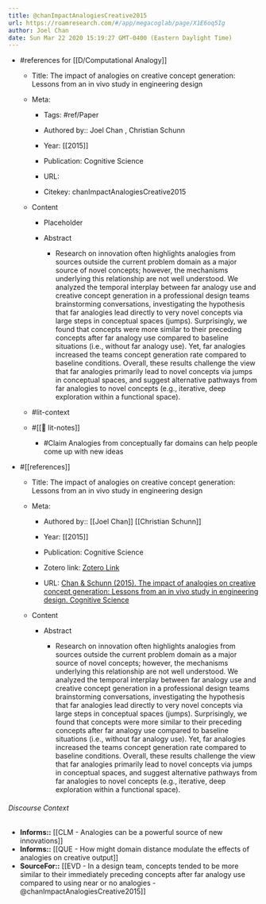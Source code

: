 ```yaml
---
title: @chanImpactAnalogiesCreative2015
url: https://roamresearch.com/#/app/megacoglab/page/X1E6oq5Ig
author: Joel Chan
date: Sun Mar 22 2020 15:19:27 GMT-0400 (Eastern Daylight Time)
---
```


- #references for [[D/Computational Analogy]]

    - Title: The impact of analogies on creative concept generation: Lessons from an in vivo study in engineering design

    - Meta:

        - Tags: #ref/Paper

        - Authored by::  Joel Chan ,  Christian Schunn

        - Year: [[2015]]

        - Publication: Cognitive Science

        - URL:

        - Citekey: chanImpactAnalogiesCreative2015

    - Content

        - Placeholder

        - Abstract

            - Research on innovation often highlights analogies from sources outside the current problem domain as a major source of novel concepts; however, the mechanisms underlying this relationship are not well understood. We analyzed the temporal interplay between far analogy use and creative concept generation in a professional design teams brainstorming conversations, investigating the hypothesis that far analogies lead directly to very novel concepts via large steps in conceptual spaces (jumps). Surprisingly, we found that concepts were more similar to their preceding concepts after far analogy use compared to baseline situations (i.e., without far analogy use). Yet, far analogies increased the teams concept generation rate compared to baseline conditions. Overall, these results challenge the view that far analogies primarily lead to novel concepts via jumps in conceptual spaces, and suggest alternative pathways from far analogies to novel concepts (e.g., iterative, deep exploration within a functional space).

    - #lit-context

    - #[[📝 lit-notes]]

        - #Claim Analogies from conceptually far domains can help people come up with new ideas
- #[[references]]

    - Title: The impact of analogies on creative concept generation: Lessons from an in vivo study in engineering design

    - Meta:

        - Authored by:: [[Joel Chan]] [[Christian Schunn]]

        - Year: [[2015]]

        - Publication: Cognitive Science

        - Zotero link: [Zotero Link](zotero://select/items/7_6S53ATJG)

        - URL: [Chan & Schunn (2015). The impact of analogies on creative concept generation: Lessons from an in vivo study in engineering design. Cognitive Science](https://onlinelibrary.wiley.com/doi/full/10.1111/cogs.12127)

    - Content

        - Abstract

            - Research on innovation often highlights analogies from sources outside the current problem domain as a major source of novel concepts; however, the mechanisms underlying this relationship are not well understood. We analyzed the temporal interplay between far analogy use and creative concept generation in a professional design teams brainstorming conversations, investigating the hypothesis that far analogies lead directly to very novel concepts via large steps in conceptual spaces (jumps). Surprisingly, we found that concepts were more similar to their preceding concepts after far analogy use compared to baseline situations (i.e., without far analogy use). Yet, far analogies increased the teams concept generation rate compared to baseline conditions. Overall, these results challenge the view that far analogies primarily lead to novel concepts via jumps in conceptual spaces, and suggest alternative pathways from far analogies to novel concepts (e.g., iterative, deep exploration within a functional space).

###### Discourse Context

- **Informs::** [[CLM - Analogies can be a powerful source of new innovations]]
- **Informs::** [[QUE - How might domain distance modulate the effects of analogies on creative output]]
- **SourceFor::** [[EVD - In a design team, concepts tended to be more similar to their immediately preceding concepts after far analogy use compared to using near or no analogies - @chanImpactAnalogiesCreative2015]]
